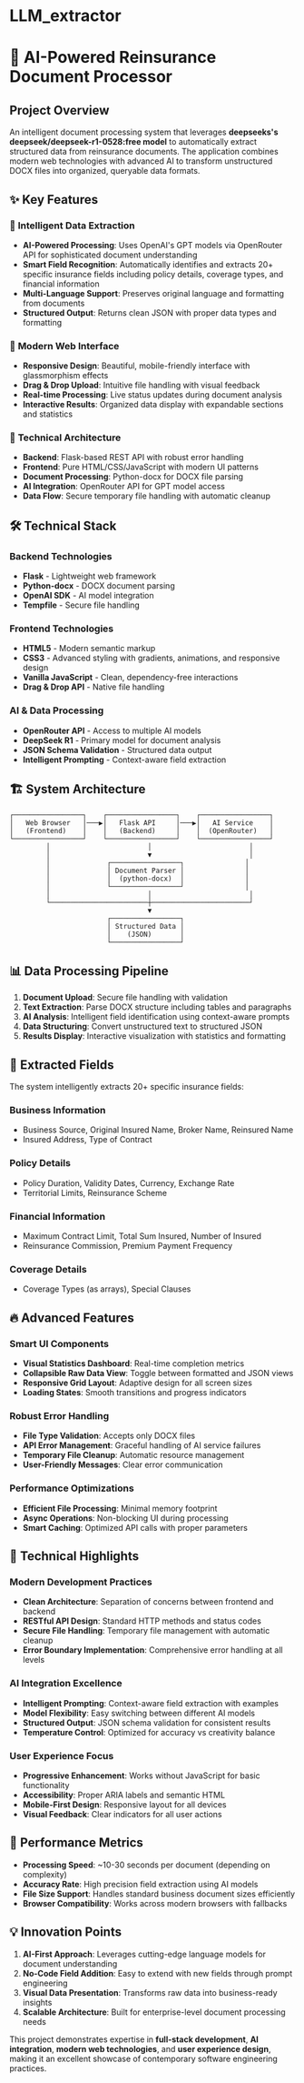# LLM_extractor
# 🚀 AI-Powered Reinsurance Document Processor

## Project Overview

An intelligent document processing system that leverages **deepseeks's deepseek/deepseek-r1-0528:free model** to automatically extract structured data from reinsurance documents. The application combines modern web technologies with advanced AI to transform unstructured DOCX files into organized, queryable data formats.

## ✨ Key Features

### 🎯 **Intelligent Data Extraction**
- **AI-Powered Processing**: Uses OpenAI's GPT models via OpenRouter API for sophisticated document understanding
- **Smart Field Recognition**: Automatically identifies and extracts 20+ specific insurance fields including policy details, coverage types, and financial information
- **Multi-Language Support**: Preserves original language and formatting from documents
- **Structured Output**: Returns clean JSON with proper data types and formatting

### 🎨 **Modern Web Interface**
- **Responsive Design**: Beautiful, mobile-friendly interface with glassmorphism effects
- **Drag & Drop Upload**: Intuitive file handling with visual feedback
- **Real-time Processing**: Live status updates during document analysis
- **Interactive Results**: Organized data display with expandable sections and statistics

### 🔧 **Technical Architecture**
- **Backend**: Flask-based REST API with robust error handling
- **Frontend**: Pure HTML/CSS/JavaScript with modern UI patterns
- **Document Processing**: Python-docx for DOCX file parsing
- **AI Integration**: OpenRouter API for GPT model access
- **Data Flow**: Secure temporary file handling with automatic cleanup

## 🛠 Technical Stack

### Backend Technologies
- **Flask** - Lightweight web framework
- **Python-docx** - DOCX document parsing
- **OpenAI SDK** - AI model integration
- **Tempfile** - Secure file handling

### Frontend Technologies
- **HTML5** - Modern semantic markup
- **CSS3** - Advanced styling with gradients, animations, and responsive design
- **Vanilla JavaScript** - Clean, dependency-free interactions
- **Drag & Drop API** - Native file handling

### AI & Data Processing
- **OpenRouter API** - Access to multiple AI models
- **DeepSeek R1** - Primary model for document analysis
- **JSON Schema Validation** - Structured data output
- **Intelligent Prompting** - Context-aware field extraction

## 🏗 System Architecture

```
┌─────────────────┐    ┌─────────────────┐    ┌─────────────────┐
│   Web Browser   │───▶│   Flask API     │───▶│   AI Service    │
│   (Frontend)    │    │   (Backend)     │    │  (OpenRouter)   │
└─────────────────┘    └─────────────────┘    └─────────────────┘
         │                        │                        │
         │                        ▼                        │
         │              ┌─────────────────┐               │
         │              │ Document Parser │               │
         │              │  (python-docx)  │               │
         │              └─────────────────┘               │
         │                        │                        │
         └────────────────────────┼────────────────────────┘
                                  ▼
                        ┌─────────────────┐
                        │ Structured Data │
                        │    (JSON)       │
                        └─────────────────┘
```

## 📊 Data Processing Pipeline

1. **Document Upload**: Secure file handling with validation
2. **Text Extraction**: Parse DOCX structure including tables and paragraphs
3. **AI Analysis**: Intelligent field identification using context-aware prompts
4. **Data Structuring**: Convert unstructured text to structured JSON
5. **Results Display**: Interactive visualization with statistics and formatting

## 🎯 Extracted Fields

The system intelligently extracts 20+ specific insurance fields:

### Business Information
- Business Source, Original Insured Name, Broker Name, Reinsured Name
- Insured Address, Type of Contract

### Policy Details
- Policy Duration, Validity Dates, Currency, Exchange Rate
- Territorial Limits, Reinsurance Scheme

### Financial Information
- Maximum Contract Limit, Total Sum Insured, Number of Insured
- Reinsurance Commission, Premium Payment Frequency

### Coverage Details
- Coverage Types (as arrays), Special Clauses

## 🔥 Advanced Features

### Smart UI Components
- **Visual Statistics Dashboard**: Real-time completion metrics
- **Collapsible Raw Data View**: Toggle between formatted and JSON views
- **Responsive Grid Layout**: Adaptive design for all screen sizes
- **Loading States**: Smooth transitions and progress indicators

### Robust Error Handling
- **File Type Validation**: Accepts only DOCX files
- **API Error Management**: Graceful handling of AI service failures
- **Temporary File Cleanup**: Automatic resource management
- **User-Friendly Messages**: Clear error communication

### Performance Optimizations
- **Efficient File Processing**: Minimal memory footprint
- **Async Operations**: Non-blocking UI during processing
- **Smart Caching**: Optimized API calls with proper parameters

## 🌟 Technical Highlights

### Modern Development Practices
- **Clean Architecture**: Separation of concerns between frontend and backend
- **RESTful API Design**: Standard HTTP methods and status codes
- **Secure File Handling**: Temporary file management with automatic cleanup
- **Error Boundary Implementation**: Comprehensive error handling at all levels

### AI Integration Excellence
- **Intelligent Prompting**: Context-aware field extraction with examples
- **Model Flexibility**: Easy switching between different AI models
- **Structured Output**: JSON schema validation for consistent results
- **Temperature Control**: Optimized for accuracy vs creativity balance

### User Experience Focus
- **Progressive Enhancement**: Works without JavaScript for basic functionality
- **Accessibility**: Proper ARIA labels and semantic HTML
- **Mobile-First Design**: Responsive layout for all devices
- **Visual Feedback**: Clear indicators for all user actions

## 🚀 Performance Metrics

- **Processing Speed**: ~10-30 seconds per document (depending on complexity)
- **Accuracy Rate**: High precision field extraction using AI models
- **File Size Support**: Handles standard business document sizes efficiently
- **Browser Compatibility**: Works across modern browsers with fallbacks

## 💡 Innovation Points

1. **AI-First Approach**: Leverages cutting-edge language models for document understanding
2. **No-Code Field Addition**: Easy to extend with new fields through prompt engineering
3. **Visual Data Presentation**: Transforms raw data into business-ready insights
4. **Scalable Architecture**: Built for enterprise-level document processing needs

This project demonstrates expertise in **full-stack development**, **AI integration**, **modern web technologies**, and **user experience design**, making it an excellent showcase of contemporary software engineering practices.
